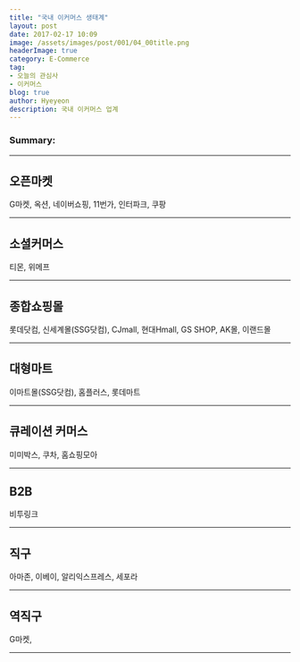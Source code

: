 ```yaml
---
title: "국내 이커머스 생태계"
layout: post
date: 2017-02-17 10:09
image: /assets/images/post/001/04_00title.png
headerImage: true
category: E-Commerce
tag:
- 오늘의 관심사
- 이커머스
blog: true
author: Hyeyeon
description: 국내 이커머스 업계
---
```


### Summary:



---

## 오픈마켓

G마켓, 옥션, 네이버쇼핑, 11번가, 인터파크, 쿠팡

---

## 소셜커머스

티몬, 위메프


---

## 종합쇼핑몰

롯데닷컴, 신세계몰(SSG닷컴), CJmall, 현대Hmall, GS SHOP, AK몰, 이랜드몰

---

## 대형마트

이마트몰(SSG닷컴), 홈플러스, 롯데마트

---

## 큐레이션 커머스

미미박스, 쿠차, 홈쇼핑모아

---

## B2B

비투링크

---

## 직구

아마존, 이베이, 알리익스프레스, 세포라

---

## 역직구

G마켓,

---
